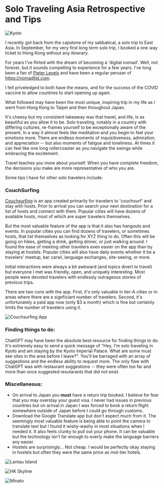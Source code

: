 # Solo Traveling Asia Retrospective and Tips

![Kyoto](/blog-images/kyoto.jpeg)

I recently got back from the capstone of my sabbatical, a solo trip to East Asia. In September, for my very first long term solo trip, I booked a one way ticket to Hong Kong without any itinerary.

For years I've flirted with the dream of becoming a 'digital nomad'. Well, not forever, but it sounds compelling to experience for a few years. I've long been a fan of [Pieter Levels](https://twitter.com/levelsio?ref=levels.io) and have been a regular peruser of https://nomadlist.com.

I felt priveledged to both have the means, and for the success of the COVID vaccine to allow countries to start opening up again.

What followed may have been the most unique, inspiring trip in my life as I went from Hong Kong to Taipei and then throughout Japan.

It's cheesy but my consistent takeaway was that travel, and life, is as beautiful as you allow it to be. Solo traveling, notably in a country with differing cultures, re-frames yourself to be exceptionally aware of the present. In a way it almost feels like meditation and you begin to feel your emotions more. There are endless moments of inquisitiveness, admiration, and appreciation -- but also moments of fatigue and loneliness. At times it can feel like one long rollercoaster as you navigate the swings while embracing the excitement.

Travel teaches you more about yourself. When you have complete freedom, the decisions you make are more representative of who you are.

Some tips I have for other solo travelers include:

### CouchSurfing

[Couchsurfing](https://www.couchsurfing.com/) is an app created primarily for travelers to 'couchsurf' and stay with hosts. Prior to arrival you can search your next destination for a list of hosts and connect with them. Popular cities will have dozens of available hosts, most of which are super travelers themselves.

But the most valuable feature of the app is that it also has hangouts and events. In popular cities you can find dozens of travelers, or sometimes hosts, that list themselves as looking for XYZ thing to do. Often this will be going on hikes, getting a drink, getting dinner, or just walking around. I found the ease of meeting other travelers even easier on the app than by staying at hostels. Popular cities will also have daily events whether it be a travelers' meetup, bar carwl, language exchanges, site-seeing, or more.

Initial interactions were always a bit awkward (and topics divert to travel) but everyone I met was friendly, open, and uniquely interesting. Most people were devoted travelers with endlessly outrageous stories of previous trips.

There are two cons with the app. First, it's only valuable in tier-A cities or in areas where there are a signficiant number of travelers. Second, it's unfortunately a paid app now (only $3 a month) which is fine but certainly limits the number of travelers using it.

![Couchsurfing App](/blog-images/couch-surfer.jpg)

### Finding things to do:

ChatGPT may have been the absolute best resource for finding things to do. It's extremely easy to send a quick message of "Hey, I'm solo traveling in Kyoto and am staying by the Kyoto Imperial Palace. What are some must see sites in the area before I leave?". You'll be barraged with an array of suggestions and the endless ability to request more. The only flaw with ChatGPT was with restaurant suggestions -- they were often too far and more than once suggested resutarants that did not exist.

### Miscellaneous:

- On arrival to Japan you **must** have a return trip booked. I believe for fear that you may overstay your guest visa. I never had issues in previous countries but on arrival in Japan I was forced to book a return flight somewhere outside of Japan before I could go through customs.
- Download the Google Translate app but don't expect much from it. The seemingly most valuable feature is being able to point the camera to translate text but I found it wishy-washy in most situations when I needed it. It also feels clunky to pull out your phone. It can be valuable but the technology isn't far enough to overly make the language barriers any easier.
- Hostels are surprisingly... Not cheap. I would be perfectly okay staying in hostels but often they were the same price as mid-tier hotels.

![Lantau Island](/blog-images/lantau_island.jpeg)

![HK Skyline](/blog-images/lantau_island.jpeg)

![Minato](/blog-images/minato.jpeg)
